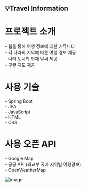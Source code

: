 <h2>💡Travel Information</br></h2>

<h1>프로젝트 소개</h1>
 - 웹을 통해 여행 정보에 대한 커뮤니티<br/>
 - 각 나라의 지역에 따른 여행 경보 제공<br/>
 - 나라 도시의 현재 날씨 제공<br/>
 - 구글 지도 제공 

 <h1>사용 기술</h1>
 - Spring Boot<br/>
 - JPA<br/>
 - JavaScript<br/>
 - HTML<br/>
 - CSS

 <h1>사용 오픈 API</h1>
 - Google Map<br/>
 - 공공 API (외교부 국가 지역별 여행경보)<br/>
 - OpenWeatherMap<br/>

 
![image](https://github.com/KDDYYY/Traveling/assets/109346159/49e52115-9dfc-4944-9a81-159aca9d1d73)
